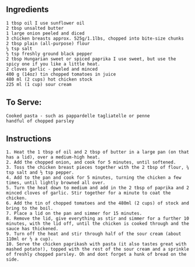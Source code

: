 <!-- SPDX-License-Identifier: zlib-acknowledgement -->
## Ingredients
    1 tbsp oil I use sunflower oil
    2 tbsp unsalted butter
    1 large onion peeled and diced
    3 chicken breasts approx. 525g/1.1lbs, chopped into bite-size chunks
    2 tbsp plain (all-purpose) flour
    ¼ tsp salt
    ½ tsp freshly ground black pepper
    2 tbsp Hungarian sweet or spiced paprika I use sweet, but use the spicy one if you like a little heat.
    2 cloves garlic - peeled and minced
    400 g (14oz) tin chopped tomatoes in juice
    480 ml (2 cups) hot chicken stock
    225 ml (1 cup) sour cream
## To Serve:
    Cooked pasta - such as pappardelle tagliatelle or penne
    handful of chopped parsley

## Instructions
    1. Heat the 1 tbsp of oil and 2 tbsp of butter in a large pan (on that has a lid), over a medium-high heat.
    2. Add the chopped onion, and cook for 5 minutes, until softened.
    3. Toss the chicken breast pieces together with the 2 tbsp of flour, ¼ tsp salt and ½ tsp pepper.
    4. Add to the pan and cook for 5 minutes, turning the chicken a few times, until lightly browned all over.
    5. Turn the heat down to medium and add in the 2 tbsp of paprika and 2 minced cloves of garlic. Stir together for a minute to coat the chicken.
    6. Add the tin of chopped tomatoes and the 480ml (2 cups) of stock and bring to the boil.
    7. Place a lid on the pan and simmer for 15 minutes.
    8. Remove the lid, give everything as stir and simmer for a further 10 minutes, with the lid off, until the chicken is cooked through and the sauce has thickened.
    9. Turn off the heat and stir through half of the sour cream (about 110ml or ½ a cup).
    10. Serve the chicken paprikash with pasta (it also tastes great with mashed potato!), topped with the rest of the sour cream and a sprinkle of freshly chopped parsley. Oh and dont forget a hunk of bread on the side.
